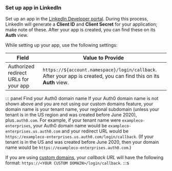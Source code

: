 ### Set up app in LinkedIn

Set up an app in the [LinkedIn Developer portal](https://www.linkedin.com/developers/apps/new). During this process, LinkedIn will generate a **Client ID** and **Client Secret** for your application; make note of these. After your app is created, you can find these on its **Auth** view.

While setting up your app, use the following settings:

| Field | Value to Provide |
| - | - |
| Authorized redirect URLs for your app | `https://${account.namespace}/login/callback`. After your app is created, you can find this on its **Auth** view. |

::: panel Find your Auth0 domain name
If your Auth0 domain name is not shown above and you are not using our custom domains feature, your domain name is your tenant name, your regional subdomain (unless your tenant is in the US region and was created before June 2020), plus`.auth0.com`. For example, if your tenant name were `exampleco-enterprises`, your Auth0 domain name would be `exampleco-enterprises.us.auth0.com` and your redirect URL would be `https://exampleco-enterprises.us.auth0.com/login/callback`. (If your tenant is in the US and was created before June 2020, then your domain name would be `https://exampleco-enterprises.auth0.com`.)

If you are using [custom domains](https://auth0.com/docs/custom-domains), your <dfn data-key="callback">callback URL</dfn> will have the following format: `https://<YOUR CUSTOM DOMAIN>/login/callback`.
:::s
